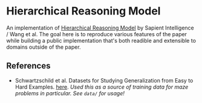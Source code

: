 # Hierarchical Reasoning Model

An implementation of [Hierarchical Reasoning Model](https://arxiv.org/pdf/2506.21734) by Sapient Intelligence / Wang et al. The goal here is to reproduce various features of the paper while building a public implementation that's both readible and extensible to domains outside of the paper.

## References

- Schwartzschild et al. Datasets for Studying Generalization from Easy to Hard Examples. [here](https://arxiv.org/pdf/2108.06011). _Used this as a source of training data for maze problems in particular. See `data/` for usage!_
